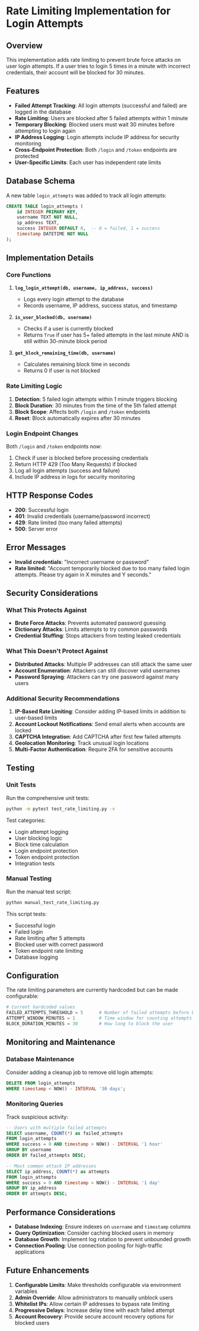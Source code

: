 # Rate Limiting Implementation for Login Attempts

## Overview

This implementation adds rate limiting to prevent brute force attacks on user login attempts. If a user tries to login 5 times in a minute with incorrect credentials, their account will be blocked for 30 minutes.

## Features

- **Failed Attempt Tracking**: All login attempts (successful and failed) are logged in the database
- **Rate Limiting**: Users are blocked after 5 failed attempts within 1 minute
- **Temporary Blocking**: Blocked users must wait 30 minutes before attempting to login again
- **IP Address Logging**: Login attempts include IP address for security monitoring
- **Cross-Endpoint Protection**: Both `/login` and `/token` endpoints are protected
- **User-Specific Limits**: Each user has independent rate limits

## Database Schema

A new table `login_attempts` was added to track all login attempts:

```sql
CREATE TABLE login_attempts (
    id INTEGER PRIMARY KEY,
    username TEXT NOT NULL,
    ip_address TEXT,
    success INTEGER DEFAULT 0,  -- 0 = failed, 1 = success
    timestamp DATETIME NOT NULL
);
```

## Implementation Details

### Core Functions

1. **`log_login_attempt(db, username, ip_address, success)`**
   - Logs every login attempt to the database
   - Records username, IP address, success status, and timestamp

2. **`is_user_blocked(db, username)`**
   - Checks if a user is currently blocked
   - Returns `True` if user has 5+ failed attempts in the last minute AND is still within 30-minute block period

3. **`get_block_remaining_time(db, username)`**
   - Calculates remaining block time in seconds
   - Returns 0 if user is not blocked

### Rate Limiting Logic

1. **Detection**: 5 failed login attempts within 1 minute triggers blocking
2. **Block Duration**: 30 minutes from the time of the 5th failed attempt
3. **Block Scope**: Affects both `/login` and `/token` endpoints
4. **Reset**: Block automatically expires after 30 minutes

### Login Endpoint Changes

Both `/login` and `/token` endpoints now:

1. Check if user is blocked before processing credentials
2. Return HTTP 429 (Too Many Requests) if blocked
3. Log all login attempts (success and failure)
4. Include IP address in logs for security monitoring

## HTTP Response Codes

- **200**: Successful login
- **401**: Invalid credentials (username/password incorrect)
- **429**: Rate limited (too many failed attempts)
- **500**: Server error

## Error Messages

- **Invalid credentials**: "Incorrect username or password"
- **Rate limited**: "Account temporarily blocked due to too many failed login attempts. Please try again in X minutes and Y seconds."

## Security Considerations

### What This Protects Against

- **Brute Force Attacks**: Prevents automated password guessing
- **Dictionary Attacks**: Limits attempts to try common passwords
- **Credential Stuffing**: Stops attackers from testing leaked credentials

### What This Doesn't Protect Against

- **Distributed Attacks**: Multiple IP addresses can still attack the same user
- **Account Enumeration**: Attackers can still discover valid usernames
- **Password Spraying**: Attackers can try one password against many users

### Additional Security Recommendations

1. **IP-Based Rate Limiting**: Consider adding IP-based limits in addition to user-based limits
2. **Account Lockout Notifications**: Send email alerts when accounts are locked
3. **CAPTCHA Integration**: Add CAPTCHA after first few failed attempts
4. **Geolocation Monitoring**: Track unusual login locations
5. **Multi-Factor Authentication**: Require 2FA for sensitive accounts

## Testing

### Unit Tests

Run the comprehensive unit tests:

```bash
python -m pytest test_rate_limiting.py -v
```

Test categories:
- Login attempt logging
- User blocking logic
- Block time calculation
- Login endpoint protection
- Token endpoint protection
- Integration tests

### Manual Testing

Run the manual test script:

```bash
python manual_test_rate_limiting.py
```

This script tests:
- Successful login
- Failed login
- Rate limiting after 5 attempts
- Blocked user with correct password
- Token endpoint rate limiting
- Database logging

## Configuration

The rate limiting parameters are currently hardcoded but can be made configurable:

```python
# Current hardcoded values
FAILED_ATTEMPTS_THRESHOLD = 5      # Number of failed attempts before blocking
ATTEMPT_WINDOW_MINUTES = 1         # Time window for counting attempts
BLOCK_DURATION_MINUTES = 30        # How long to block the user
```

## Monitoring and Maintenance

### Database Maintenance

Consider adding a cleanup job to remove old login attempts:

```sql
DELETE FROM login_attempts 
WHERE timestamp < NOW() - INTERVAL '30 days';
```

### Monitoring Queries

Track suspicious activity:

```sql
-- Users with multiple failed attempts
SELECT username, COUNT(*) as failed_attempts 
FROM login_attempts 
WHERE success = 0 AND timestamp > NOW() - INTERVAL '1 hour'
GROUP BY username 
ORDER BY failed_attempts DESC;

-- Most common attack IP addresses
SELECT ip_address, COUNT(*) as attempts 
FROM login_attempts 
WHERE success = 0 AND timestamp > NOW() - INTERVAL '1 day'
GROUP BY ip_address 
ORDER BY attempts DESC;
```

## Performance Considerations

- **Database Indexing**: Ensure indexes on `username` and `timestamp` columns
- **Query Optimization**: Consider caching blocked users in memory
- **Database Growth**: Implement log rotation to prevent unbounded growth
- **Connection Pooling**: Use connection pooling for high-traffic applications

## Future Enhancements

1. **Configurable Limits**: Make thresholds configurable via environment variables
2. **Admin Override**: Allow administrators to manually unblock users
3. **Whitelist IPs**: Allow certain IP addresses to bypass rate limiting
4. **Progressive Delays**: Increase delay time with each failed attempt
5. **Account Recovery**: Provide secure account recovery options for blocked users